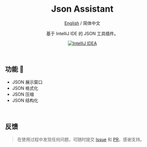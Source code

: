 <div align="center">

# Json Assistant

[English](./README.md) / 简体中文

基于 IntelliJ IDE 的 JSON 工具插件。

[![IntelliJ IDEA][shields:idea]][jb:link]

</div>

<br/>

## 功能 🎉
- JSON 展示窗口
- JSON 格式化
- JSON 压缩
- JSON 结构化

<br/>
 
## 反馈
> 在使用过程中发现任何问题，可随时提交 [Issue][gh:issue] 和 [PR][gh:pr]，感谢支持。

[jb:link]: https://www.jetbrains.com/?from=Json%20Assistant
[shields:idea]: https://img.shields.io/badge/Jetbrains-IntelliJ%20IDEA-%2311AB00.svg?style=Plastic&logo=intellij-idea&logoColor=white
[gh:issue]: https://github.com/MemoryZy/Json-Assistant/issues
[gh:pr]: https://github.com/MemoryZy/Json-Assistant/pulls
